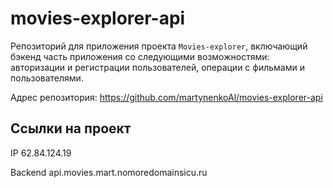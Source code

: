 # movies-explorer-api

Репозиторий для приложения проекта `Movies-explorer`, включающий бэкенд часть приложения со следующими возможностями: авторизации и регистрации пользователей, операции с фильмами и пользователями.

Адрес репозитория: https://github.com/martynenkoAl/movies-explorer-api

## Ссылки на проект

IP 62.84.124.19

Backend api.movies.mart.nomoredomainsicu.ru

